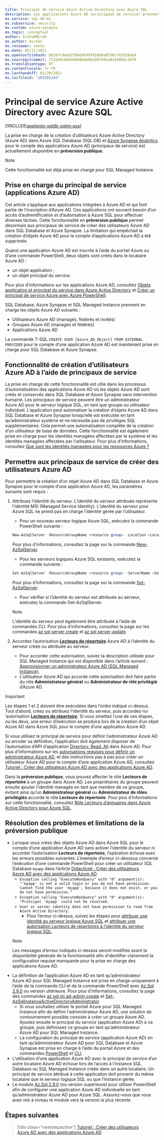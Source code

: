 ```yaml
---
title: Principal de service Azure Active Directory avec Azure SQL
description: Les applications Azure AD (principaux de service) prennent en charge la création d’utilisateurs Azure AD dans Azure SQL Database, Azure SQL Managed Instance et Azure Synapse Analytics.
ms.service: sql-db-mi
ms.subservice: security
ms.custom: azure-synapse
ms.topic: conceptual
author: GithubMirek
ms.author: mireks
ms.reviewer: vanto
ms.date: 02/11/2021
ms.openlocfilehash: 68267cdedd2f0b64549791866e8750cf42928ab4
ms.sourcegitcommit: 772eb9c6684dd4864e0ba507945a83e48b8c16f0
ms.translationtype: HT
ms.contentlocale: fr-FR
ms.lasthandoff: 03/20/2021
ms.locfileid: "103201244"
---
```

# <a name="azure-active-directory-service-principal-with-azure-sql"></a>Principal de service Azure Active Directory avec Azure SQL

[!INCLUDE[appliesto-sqldb-sqlmi-asa](../includes/appliesto-sqldb-sqlmi-asa.md)]

La prise en charge de la création d’utilisateurs Azure Active Directory (Azure AD) dans Azure SQL Database (SQL DB) et [Azure Synapse Analytics](../../synapse-analytics/sql-data-warehouse/sql-data-warehouse-overview-what-is.md) pour le compte des applications Azure AD (principaux de service) est actuellement disponible en **préversion publique**.

> [!NOTE]
> Cette fonctionnalité est déjà prise en charge pour SQL Managed Instance.

## <a name="service-principal-azure-ad-applications-support"></a>Prise en charge du principal de service (applications Azure AD)

Cet article s’applique aux applications intégrées à Azure AD et qui font partie de l’inscription d’Azure AD. Ces applications ont souvent besoin d’un accès d’authentification et d’autorisation à Azure SQL pour effectuer diverses tâches. Cette fonctionnalité en **préversion publique** permet désormais aux principaux de service de créer des utilisateurs Azure AD dans SQL Database et Azure Synapse. La limitation qui empêchait la création d’objets Azure AD pour le compte d’applications Azure AD a été supprimée.

Quand une application Azure AD est inscrite à l’aide du portail Azure ou d’une commande PowerShell, deux objets sont créés dans le locataire Azure AD :

- un objet application ;
- un objet principal du service.

Pour plus d’informations sur les applications Azure AD, consultez [Objets application et principal du service dans Azure Active Directory](../../active-directory/develop/app-objects-and-service-principals.md) et [Créer un principal de service Azure avec Azure PowerShell](/powershell/azure/create-azure-service-principal-azureps).

SQL Database, Azure Synapse et SQL Managed Instance prennent en charge les objets Azure AD suivants :

- Utilisateurs Azure AD (managés, fédérés et invités)
- Groupes Azure AD (managés et fédérés)
- Applications Azure AD 

La commande T-SQL `CREATE USER [Azure_AD_Object] FROM EXTERNAL PROVIDER` pour le compte d’une application Azure AD est maintenant prise en charge pour SQL Database et Azure Synapse.

## <a name="functionality-of-azure-ad-user-creation-using-service-principals"></a>Fonctionnalité de création d’utilisateurs Azure AD à l’aide de principaux de service

La prise en charge de cette fonctionnalité est utile dans les processus d’automatisation des applications Azure AD où les objets Azure AD sont créés et conservés dans SQL Database et Azure Synapse sans intervention humaine. Les principaux de service peuvent être un administrateur Azure AD pour le serveur logique SQL, en tant que groupe ou utilisateur individuel. L’application peut automatiser la création d’objets Azure AD dans SQL Database et Azure Synapse lorsqu’elle est exécutée en tant qu’administrateur système et ne nécessite pas de privilèges SQL supplémentaires. Cela permet une automatisation complète de la création d’un utilisateur de base de données. Cette fonctionnalité est également prise en charge pour les identités managées affectées par le système et les identités managées affectées par l’utilisateur. Pour plus d’informations, consultez [Que sont les identités managées pour les ressources Azure ?](../../active-directory/managed-identities-azure-resources/overview.md)

## <a name="enable-service-principals-to-create-azure-ad-users"></a>Permettre aux principaux de service de créer des utilisateurs Azure AD

Pour permettre la création d’un objet Azure AD dans SQL Database et Azure Synapse pour le compte d’une application Azure AD, les paramètres suivants sont requis :

1. Attribuez l’identité du serveur. L’identité du serveur attribuée représente l’identité MSI (Managed Service Identity). L’identité du serveur pour Azure SQL ne prend pas en charge l’identité gérée par l’utilisateur.
    - Pour un nouveau serveur logique Azure SQL, exécutez la commande PowerShell suivante :
    
    ```powershell
    New-AzSqlServer -ResourceGroupName <resource group> -Location <Location name> -ServerName <Server name> -ServerVersion "12.0" -SqlAdministratorCredentials (Get-Credential) -AssignIdentity
    ```

    Pour plus d’informations, consultez la page sur la commande [New-AzSqlServer](/powershell/module/az.sql/new-azsqlserver).

    - Pour les serveurs logiques Azure SQL existants, exécutez la commande suivante :
    
    ```powershell
    Set-AzSqlServer -ResourceGroupName <resource group> -ServerName <Server name> -AssignIdentity
    ```

    Pour plus d’informations, consultez la page sur la commande [Set-AzSqlServer](/powershell/module/az.sql/set-azsqlserver).

    - Pour vérifier si l’identité du serveur est attribuée au serveur, exécutez la commande Get-AzSqlServer.

    > [!NOTE]
    > L’identité du serveur peut également être attribuée à l’aide de commandes CLI. Pour plus d’informations, consultez la page sur les commandes [az sql server create](/cli/azure/sql/server#az-sql-server-create) et [az sql server update](/cli/azure/sql/server#az-sql-server-update).

2. Accordez l’autorisation [**Lecteurs de répertoire**](../../active-directory/roles/permissions-reference.md#directory-readers) Azure AD à l’identité du serveur créée ou attribuée au serveur.
    - Pour accorder cette autorisation, suivez la description utilisée pour SQL Managed Instance qui est disponible dans l’article suivant : [Approvisionner un administrateur Azure AD (SQL Managed Instance)](authentication-aad-configure.md?tabs=azure-powershell#provision-azure-ad-admin-sql-managed-instance).
    - L’utilisateur Azure AD qui accorde cette autorisation doit faire partie du rôle **Administrateur général** ou **Administrateur de rôle privilégié** d’Azure AD.

> [!IMPORTANT]
> Les étapes 1 et 2 doivent être exécutées dans l’ordre indiqué ci-dessus. Tout d’abord, créez ou attribuez l’identité du serveur, puis accordez-lui ’autorisation [**Lecteurs de répertoire**](../../active-directory/roles/permissions-reference.md#directory-readers). Si vous omettez l’une de ces étapes, ou les deux, une erreur d’exécution se produira lors de la création d’un objet Azure AD dans Azure SQL pour le compte d’une application Azure AD.
>
> Si vous utilisez le principal de service pour définir l’administrateur Azure AD ou annuler sa définition, l’application doit également disposer de l’autorisation d’API d’application [Directory. Read. All](/graph/permissions-reference#application-permissions-18) dans Azure AD. Pour plus d’informations sur les [autorisations requises pour définir un administrateur Azure AD](authentication-aad-service-principal-tutorial.md#permissions-required-to-set-or-unset-the-azure-ad-admin), et des instructions pas à pas pour créer un utilisateur Azure AD pour le compte d’une application Azure AD, consultez [Tutoriel : Créer des utilisateurs Azure AD avec des applications Azure AD](authentication-aad-service-principal-tutorial.md).
>
> Dans la **préversion publique**, vous pouvez affecter le rôle **Lecteurs de répertoire** à un groupe dans Azure AD. Les propriétaires du groupe peuvent ensuite ajouter l’identité managée en tant que membre de ce groupe, évitant ainsi qu’un **Administrateur général** ou **Administrateur de rôles privilégiés** accorde le rôle **Lecteurs de répertoire**. Pour plus d’informations sur cette fonctionnalité, consultez [Rôle Lecteurs d’annuaires dans Azure Active Directory pour Azure SQL](authentication-aad-directory-readers-role.md).

## <a name="troubleshooting-and-limitations-for-public-preview"></a>Résolution des problèmes et limitations de la préversion publique

- Lorsque vous créez des objets Azure AD dans Azure SQL pour le compte d’une application Azure AD sans activer l’identité du serveur ni accorder l’autorisation **Lecteurs de répertoire**, l’opération échoue avec les erreurs possibles suivantes. L’exemple d’erreur ci-dessous concerne l’exécution d’une commande PowerShell pour créer un utilisateur SQL Database `myapp` dans l’article [Didacticiel : Créer des utilisateurs Azure AD avec des applications Azure AD](authentication-aad-service-principal-tutorial.md).
    - `Exception calling "ExecuteNonQuery" with "0" argument(s): "'myapp' is not a valid login or you do not have permission. Cannot find the user 'myapp', because it does not exist, or you do not have permission."`
    - `Exception calling "ExecuteNonQuery" with "0" argument(s): "Principal 'myapp' could not be resolved.`
    - `User or server identity does not have permission to read from Azure Active Directory.`
      - Pour l’erreur ci-dessus, suivez les étapes pour [attribuer une identité au serveur logique Azure SQL](authentication-aad-service-principal-tutorial.md#assign-an-identity-to-the-azure-sql-logical-server) et [attribuer une autorisation Lecteurs de répertoires à l’identité du serveur logique SQL](authentication-aad-service-principal-tutorial.md#assign-directory-readers-permission-to-the-sql-logical-server-identity).
    > [!NOTE]
    > Les messages d’erreur indiqués ci-dessus seront modifiés avant la disponibilité générale de la fonctionnalité afin d’identifier clairement la configuration requise manquante pour la prise en charge des applications Azure AD.
- La définition de l’application Azure AD en tant qu’administrateur Azure AD pour SQL Managed Instance est prise en charge uniquement à l’aide de la commande CLI et de la commande PowerShell avec [Az.Sql 2.9.0](https://www.powershellgallery.com/packages/Az.Sql/2.9.0) ou version ultérieure. Pour plus d’informations, consultez la page des commandes [az sql mi ad-admin create](/cli/azure/sql/mi/ad-admin#az-sql-mi-ad-admin-create) et [Set-AzSqlInstanceActiveDirectoryAdministrator](/powershell/module/az.sql/set-azsqlinstanceactivedirectoryadministrator). 
    - Si vous souhaitez utiliser le portail Azure pour SQL Managed Instance afin de définir l’administrateur Azure AD, une solution de contournement possible consiste à créer un groupe Azure AD. Ajoutez ensuite le principal du service (application Azure AD) à ce groupe, puis définissez ce groupe en tant qu’administrateur Azure AD pour SQL Managed Instance.
    - La configuration du principal de service (application Azure AD) en tant qu’administrateur Azure AD pour SQL Database et Azure Synapse est prise en charge à l’aide du portail Azure et des commandes [PowerShell](authentication-aad-configure.md?tabs=azure-powershell#powershell-for-sql-database-and-azure-synapse) et [CLI](authentication-aad-configure.md?tabs=azure-cli#powershell-for-sql-database-and-azure-synapse).
- L’utilisation d’une application Azure AD avec le principal de service d’un autre locataire Azure AD échoue lors de l’accès à l’instance SQL Database ou SQL Managed Instance créée dans un autre locataire. Un principal de service attribué à cette application doit provenir du même locataire que le serveur logique SQL ou que l’instance gérée.
- Le module [Az.Sql 2.9.0](https://www.powershellgallery.com/packages/Az.Sql/2.9.0) (ou version supérieure) pour utiliser PowerShell afin de configurer une application Azure AD individuelle en tant qu’administrateur Azure AD pour Azure SQL. Assurez-vous que vous avez mis à niveau le module vers la version la plus récente.

## <a name="next-steps"></a>Étapes suivantes

> [!div class="nextstepaction"]
> [Tutoriel : Créer des utilisateurs Azure AD avec des applications Azure AD](authentication-aad-service-principal-tutorial.md)
